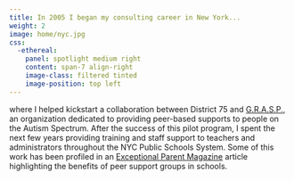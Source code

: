 ```yaml
---
title: In 2005 I began my consulting career in New York...
weight: 2
image: home/nyc.jpg
css:
  -ethereal:
    panel: spotlight medium right
    content: span-7 align-right
    image-class: filtered tinted
    image-position: top left
---
```

where I helped kickstart a collaboration between District 75 and [G.R.A.S.P.](http://www.grasp.org), an organization dedicated to providing peer-based supports to people on the Autism Spectrum. After the success of this pilot program, I spent the next few years providing training and staff support to teachers and administrators throughout the NYC Public Schools System. Some of this work has been profiled in an [Exceptional Parent Magazine](http://reader.mediawiremobile.com/epmagazine/issues/203090/viewer?page=21) article highlighting the benefits of peer support groups in schools.
